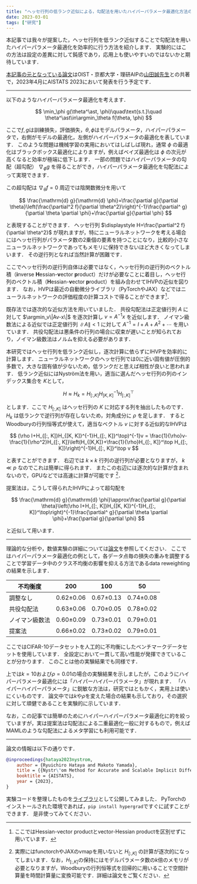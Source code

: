 ```yaml
---
title: "ヘッセ行列の低ランク近似による，勾配法を用いたハイパーパラメータ最適化方法の提案"
date: 2023-03-01
tags: ["研究"]
---
```


本記事では我々が提案した，ヘッセ行列を低ランク近似することで勾配法を用いたハイパーパラメータ最適化を効率的に行う方法を紹介します．
実験的にはこの方法は設定の差異に対して鈍感であり，応用上も使いやすいのではないかと期待しています．

[本記事の元となっている論文](https://arxiv.org/abs/2302.09726)はOIST・京都大学・理研AIPの[山田誠先生](https://riken-yamada.github.io/profile.html)との共著で，2023年4月にAISTATS 2023において発表を行う予定です．

---

$$ \DeclareMathOperator*{\argmin}{argmin} $$

以下のようなハイパーパラメータ最適化を考えます．

$$ \min_\phi g(\theta^\ast, \phi)\quad\text{s.t.}\quad \theta^\ast\in\argmin_\theta f(\theta, \phi) $$

ここで$f, g$は訓練損失，評価損失，$\theta, \phi$はモデルパラメータ，ハイパーパラメータで，右側がモデルの最適化，左側がハイパーパラメータの最適化を表しています．
このような問題は機械学習の実用においてはしばしば現れ，通常 $\phi$ の最適化はブラックボックス最適化によりますが，例えばベイズ最適化は $\phi$ の次元が高くなると効率が極端に低下します．
一部の問題ではハイパーパラメータの勾配（超勾配） $\nabla_\phi g$ を得ることができ，ハイパーパラメータ最適化を勾配法によって実現できます．

この超勾配は $\nabla_{\theta} f= 0$ 周辺では陰関数微分を用いて

$$ \frac{\mathrm{d} g}{\mathrm{d} \phi}=\frac{\partial g}{\partial \theta}\left(\frac{\partial^2 f}{\partial \theta^2}\right)^{-1}\frac{\partial^ g}{\partial \theta \partial \phi}+\frac{\partial g}{\partial \phi} $$

と表現することができます．
ヘッセ行列 $\displaystyle H=\frac{\partial^2 f}{\partial \theta^2}$ が現れますが，特にニューラルネットワークを考える場合にはヘッセ行列がパラメータ数の2乗個の要素を持つことになり，比較的小さなニューラルネットワークであってもメモリに保持できないほど大きくなってしまいます．
その逆行列となれば当然計算が困難です．

ここでヘッセ行列の逆行列自体は必要ではなく，ヘッセ行列の逆行列のベクトル積（**i**nverse **H**essian-**v**ector **p**roduct）だけが必要なことに着目し，ヘッセ行列のベクトル積（**H**essian-**v**ector **p**roduct）を組み合わせてIHVPの近似を図ります．
なお，HVPは最近の自動微分ライブラリ（PyTorchやJAX）などではニューラルネットワークの評価程度の計算コストで得ることができます[^hvp]．

[^hvp]: ここではHessian-vector productとvector-Hessian productを区別せずに用いています．

既存法では逐次的な近似方法を用いていました．
共役勾配法は正定値行列 $A$ に対して $\argmin_v\|Av-x\|$ を逐次計算し $v=A^{-1}x$ を近似します．
ノイマン級数法による近似では正定値行列 $\|A\|<1$ に対して $A^{-1}=I+A+A^2+\cdots$ を用いています．
共役勾配法は悪条件の行列の場合に収束が遅いことが知られており，ノイマン級数法はノルムを抑える必要があります．

本研究ではヘッセ行列を低ランク近似し，逐次計算に依らずにIHVPを効率的に計算します．
ニューラルネットワークのヘッセ行列では0に近い固有値が圧倒的多数で，大きな固有値が少ないため，低ランクだと思えば相性が良いと思われます．
低ランク近似にはNyström法を用い，適当に選んだヘッセ行列の列のインデックス集合を $K$として，

$$ H\approx H_k=H_{[:,K]}H_{[K,K]}^{-1}H_{[:,K]}^\top $$

とします．ここで $H_{[:,K]}$ はヘッセ行列の $K$ に対応する列を抽出したものです．
$H_k$ は低ランクで逆行列が存在しないため，対角成分に $\rho$ を足します．
するとWoodburyの行列恒等式が使えて，適当なベクトル $v$ に対する近似的なIHVPは

$$ (\rho I+H_{[:, K]}H_{[K, K]}^{-1}H_{[:, K]}^\top)^{-1}v = \frac{1}{\rho}v-\frac{1}{\rho^2}H_{[:, K]}\left(H_{[K,K]}+\frac{1}{\rho}H_{[:, K]}^\top H_{[:, K]}\right)^{-1}H_{[:, K]}^\top v $$

と表すことができます．
右辺では $k\times k$ 行列の逆行列が必要となりますが， $k\ll p$ なのでこれは簡単に得られます．
またこの右辺には逐次的な計算が含まれないので，GPUなどでは高速に計算が可能です [^vmap]．

[^vmap]: 実際にはfunctorchやJAXのvmapを用いないと $H_{[:, K]}$ の計算が逐次的になってしまいます．なお，$H_{[:, K]}$の保持にはモデルパラメータ数の$k$倍のメモリが必要となりますが，Woodburyの行列恒等式を回帰的に用いることで空間計算量を時間計算量に変換可能です．詳細は論文をご覧ください．

提案法は，こうして得られたIHVPによって超勾配を

$$ \frac{\mathrm{d} g}{\mathrm{d} \phi}\approx\frac{\partial g}{\partial \theta}\left(\rho I+H_{[:, K]}H_{[K, K]}^{-1}H_{[:, K]}^\top\right)^{-1}\frac{\partial^ g}{\partial \theta \partial \phi}+\frac{\partial g}{\partial \phi} $$

と近似して用います．

---

理論的な分析や，数値実験の詳細については[論文](https://arxiv.org/abs/2302.09726)を参照してください．
ここではハイパーパラメータ最適化の例として，各データ点毎の損失の重みを調整することで学習データ中のクラス不均衡の影響を抑える方法であるdata reweightingの結果を示します．

|  不均衡度  |  200  |   100   |   50     |
|  ---  |  ---  |   ---   |   ---    |
|  調整なし      |  0.62±0.06  |   0.67±0.13   |   0.74±0.08   |
|  共役勾配法    |  0.63±0.06  |   0.70±0.05   |   0.78±0.02   |
|  ノイマン級数法 |  0.60±0.09  |   0.73±0.01   |   0.79±0.01   |
|  提案法        |  0.66±0.02  |   0.73±0.02   |   0.79±0.01   |


ここではCIFAR-10データセットを人工的に不均衡にしたベンチマークデータセットを使用しています．
全設定において一貫して高い性能が発揮できていることが分かります．
このことは他の実験結果でも同様です．

上では$k=10$および$\rho=0.01$の場合の実験結果を示しましたが，このようにハイパーパラメータ最適化には「ハイパーハイパーパラメータ」が現れます．
「ハイパーハイパーパラメータ」に鋭敏な方法は，研究ではともかく，実用上は使いにくいものです．
論文中では$k$や$\rho$を変えた場合の結果も示しており，その選択に対して頑健であることを実験的に示しています．


なお，この記事では簡単のためにハイパーハイパーパラメータ最適化に的を絞っていますが，実は提案法は勾配法による二重最適化一般に対するもので，例えばMAMLのような勾配法によるメタ学習にも利用可能です．

---

論文の情報は以下の通りです．

```bibtex
@inproceedings{hataya2023nystrom,
    author = {Ryuichiro Hataya and Makoto Yamada},
    title = {{Nystr\"om Method for Accurate and Scalable Implicit Differentiation}},
    booktitle = {AISTATS},
    year = {2023},
}
```

実験コードを整理したものを[ライブラリ](https://github.com/moskomule/hypergrad)として公開してみました．
PyTorchのインストールされた環境であれば，`pip install hypergrad`ですぐに試すことができます．
是非使ってみてください．